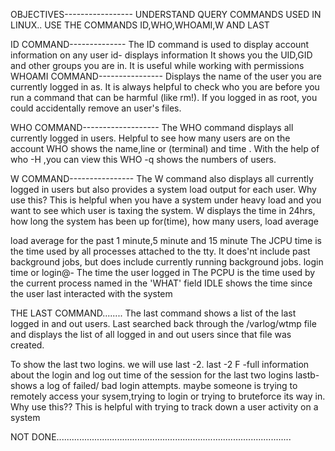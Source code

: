 OBJECTIVES-----------------
UNDERSTAND QUERY COMMANDS USED IN LINUX..
USE THE COMMANDS ID,WHO,WHOAMI,W AND LAST

ID COMMAND--------------
The ID command is used to display account information on any user
id- displays information
It shows you the UID,GID and other groups you are in. It is useful while working with permissions
WHOAMI COMMAND----------------
Displays the name of the user you are currently logged in as.
It is always helpful to check who you are before you run a command that can be harmful (like rm!). If you logged in as root, you could accidentally remove an user's files.

WHO COMMAND-------------------
The WHO command displays all currently logged in users. Helpful to see how many users are on the account
WHO shows the  name,line or (terminal) and time . With the help of who -H ,you can view this
WHO -q shows the numbers of users.

W COMMAND----------------
The W command also displays all currently logged in users but also provides a system load output for each user. 
Why use this?
This is helpful when you have a system under heavy load and you want to see which user is taxing the system.
W displays the time in 24hrs, how long the system has been up for(time), how many users, load average

load average for the past 1 minute,5 minute and 15 minute
The JCPU time is the time used by all processes attached to the tty. It does'nt include past background jobs, but does include currently running background jobs.
login time or login@- The time the user logged in
The PCPU is the time used by the current process named in the 'WHAT' field
IDLE shows the time since the user last interacted with the system

THE LAST COMMAND........
The last command shows a list of the last logged in and out users. Last searched back through the /varlog/wtmp file and displays the list of all logged in and out users since that file was created.

To show the last two logins. we will use last -2.
last -2 F -full information about the login and log out time of the session for the last two logins
lastb- shows a log of failed/ bad login attempts. maybe someone is trying to remotely access your sysem,trying to login or trying to bruteforce its way in.
Why use this??
This is helpful with trying to track down a user activity on a system

NOT DONE.............................................................................................

